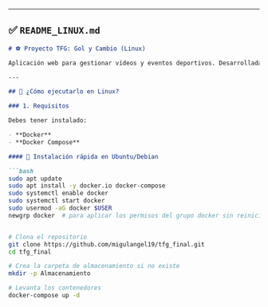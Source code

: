 
---

## ✅ `README_LINUX.md`

```markdown
# ⚽ Proyecto TFG: Gol y Cambio (Linux)

Aplicación web para gestionar vídeos y eventos deportivos. Desarrollada con **Flask** y **MySQL**, y desplegada fácilmente con **Docker** en sistemas Linux.

---

## 🚀 ¿Cómo ejecutarlo en Linux?

### 1. Requisitos

Debes tener instalado:

- **Docker**
- **Docker Compose**

#### 🔧 Instalación rápida en Ubuntu/Debian

```bash
sudo apt update
sudo apt install -y docker.io docker-compose
sudo systemctl enable docker
sudo systemctl start docker
sudo usermod -aG docker $USER
newgrp docker  # para aplicar los permisos del grupo docker sin reiniciar


# Clona el repositorio
git clone https://github.com/migulangel19/tfg_final.git
cd tfg_final

# Crea la carpeta de almacenamiento si no existe
mkdir -p Almacenamiento

# Levanta los contenedores
docker-compose up -d





